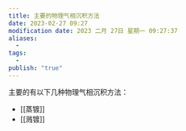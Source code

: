 ```yaml
---
title: 主要的物理气相沉积方法
date: 2023-02-27 09:27
modification date: 2023 二月 27日 星期一 09:27:37
aliases:
  - 
tags:
  - 
publish: "true"
---
```


主要的有以下几种物理气相沉积方法：
- [[蒸镀]]
- [[溅镀]]
